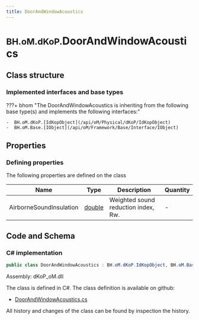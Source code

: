 ```yaml
---
title: DoorAndWindowAcoustics
---
```


# <small>BH.oM.dKoP.</small>**DoorAndWindowAcoustics**



## Class structure

### Implemented interfaces and base types

???+ bhom "The DoorAndWindowAcoustics is inheriting from the following base type(s) and implements the following interfaces:"

    -  BH.oM.dKoP.[IdKopObject](/api/oM/Physical/dKoP/IdKopObject)
    -  BH.oM.Base.[IObject](/api/oM/Framework/Base/Interface/IObject)


## Properties



### Defining properties

The following properties are defined on the class

| Name             | Type             | Description      | Quantity         |
|------------------|------------------|------------------|------------------|
| AirborneSoundInsulation | [double](https://learn.microsoft.com/en-us/dotnet/api/System.Double?view=netstandard-2.0) | Weighted sound reduction index, Rw. | - |


## Code and Schema

### C# implementation

``` C# title="C#"
public class DoorAndWindowAcoustics : BH.oM.dKoP.IdKopObject, BH.oM.Base.IObject
```

Assembly: dKoP_oM.dll

The class is defined in C#. The class definition is available on github:

- [DoorAndWindowAcoustics.cs](https://github.com/BHoM/dKoP_Toolkit/blob/develop/dKoP_oM/Geometry\Openings\DoorAndWindowAcoustics.cs)

All history and changes of the class can be found by inspection the history.
